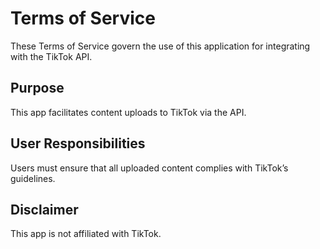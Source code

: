 # Terms of Service
These Terms of Service govern the use of this application for integrating with the TikTok API.

## Purpose
This app facilitates content uploads to TikTok via the API.

## User Responsibilities
Users must ensure that all uploaded content complies with TikTok’s guidelines.

## Disclaimer
This app is not affiliated with TikTok.
